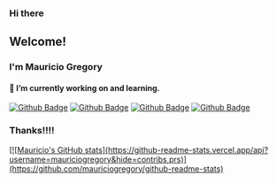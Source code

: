 
### Hi there

## Welcome!

### I'm Mauricio Gregory

####  🔭 I’m currently working on and learning.
[![Github Badge](https://img.shields.io/badge/Javascript----yellowgreen)](#)
[![Github Badge](https://img.shields.io/badge/Java-%2B-red)](#)
[![Github Badge](https://img.shields.io/badge/Css-%2B-green)](#)
[![Github Badge](https://img.shields.io/badge/Html-%2B-orange)](#)

### Thanks!!!!
<div>
  <a href="">
  [![Mauricio's GitHub stats](https://github-readme-stats.vercel.app/api?username=mauriciogregory&hide=contribs,prs)](https://github.com/mauriciogregory/github-readme-stats)
<div>


<!--
**mauriciogregory/mauriciogregory** is a ✨ _special_ ✨ repository because its `README.md` (this file) appears on your GitHub profile.

Here are some ideas to get you started:

- 🔭 I’m currently working on ...
- 🌱 I’m currently learning ...
- 👯 I’m looking to collaborate on ...
- 🤔 I’m looking for help with ...
- 💬 Ask me about ...
- 📫 How to reach me: ...
- 😄 Pronouns: ...
- ⚡ Fun fact: ...

-->
